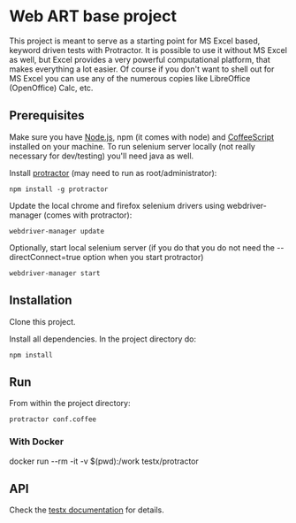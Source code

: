 Web ART base project
====================

This project is meant to serve as a starting point for MS Excel based, keyword driven tests with Protractor.
It is possible to use it without MS Excel as well, but Excel provides a very powerful computational platform, that makes everything a lot easier.
Of course if you don't want to shell out for MS Excel you can use any of the numerous copies like LibreOffice (OpenOffice) Calc, etc.

## Prerequisites

Make sure you have [Node.js](https://nodejs.org), npm (it comes with node) and [CoffeeScript](http://coffeescript.org/) installed on your machine. To run selenium server locally (not really necessary for dev/testing) you'll need java as well.

Install [protractor](http://www.protractortest.org/) (may need to run as root/administrator):

	npm install -g protractor

Update the local chrome and firefox selenium drivers using webdriver-manager (comes with protractor):

	webdriver-manager update

Optionally, start local selenium server (if you do that you do not need the --directConnect=true option when you start protractor)

	webdriver-manager start

## Installation

Clone this project.

Install all dependencies. In the project directory do:

	npm install

## Run

From within the project directory:

	protractor conf.coffee

### With Docker

  docker run --rm -it -v $(pwd):/work testx/protractor

## API

Check the [testx documentation](https://github.com/testxio/testx) for details.
